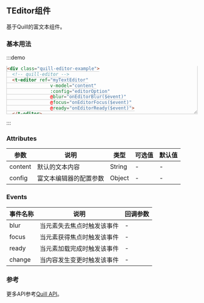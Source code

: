 <script>
import {TEditor} from 'ai-taurus-desktop';

export default {
  components: {
      TEditor
    },
    data () {
      return {
        name: 'base-example',
        content: '<h2>I am Example</h2>',
        editorOption: {}
      };
    },
    methods: {
      onEditorBlur (editor) {
        console.log('editor blur!', editor);
      },
      onEditorFocus (editor) {
        console.log('editor focus!', editor);
      },
      onEditorReady (editor) {
        console.log('editor ready!', editor);
      }
    },
    computed: {
      editor () {
        return this.$refs.myTextEditor.quillEditor;
      }
    },
    mounted () {
      console.log('this is my editor', this.editor);
      setTimeout(() => {
        this.content = '<h1>i am changed!</h1>';
      }, 1800);
    }
};
</script>

<style>
.ql-container .ql-editor {
      min-height: 20em;
      padding-bottom: 1em;
      max-height: 25em;
    }

    .html {
      height: 9em;
      overflow-y: auto;
      border: 1px solid #ccc;
      border-top: none;
      resize: vertical;
    }
</style>

## TEditor组件

基于Quill的富文本组件。

### 基本用法

:::demo

```html
<div class="quill-editor-example">
  <!-- quill-editor -->
  <t-editor ref="myTextEditor"
                v-model="content"
                :config="editorOption"
                @blur="onEditorBlur($event)"
                @focus="onEditorFocus($event)"
                @ready="onEditorReady($event)">
  </t-editor>
  <div class="html ql-editor" v-html="content"></div>
</div>

<script>
import {TEditor} from 'ai-taurus-desktop';

export default {
  components: {
      TEditor
    },
    data () {
      return {
        name: 'base-example',
        content: '<h2>I am Example</h2>',
        editorOption: {}
      };
    },
    methods: {
      onEditorBlur (editor) {
        console.log('editor blur!', editor);
      },
      onEditorFocus (editor) {
        console.log('editor focus!', editor);
      },
      onEditorReady (editor) {
        console.log('editor ready!', editor);
      }
    },
    computed: {
      editor () {
        return this.$refs.myTextEditor.quillEditor;
      }
    },
    mounted () {
      console.log('this is my editor', this.editor);
      setTimeout(() => {
        this.content = '<h1>i am changed!</h1>';
      }, 1800);
    }
};
</script>
```
:::

### Attributes

| 参数 | 说明 | 类型 | 可选值 | 默认值 |
| ---- | ---- | ---- | ---- | ---- |
| content | 默认的文本内容 | String | - | - |
| config | 富文本编辑器的配置参数 | Object | - | - |

### Events

| 事件名称 | 说明 | 回调参数 |
| --- | --- | --- |
| blur | 当元素失去焦点时触发该事件 | - |
| focus | 当元素获得焦点时触发该事件 | - |
| ready | 当元素加载完成时触发该事件 | - |
| change | 当内容发生变更时触发该事件 | - |

### 参考

更多API参考[Quill API][quill-doc]。

[quill-doc]: https://quilljs.com/docs/quickstart/

